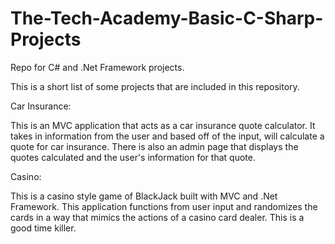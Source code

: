 # The-Tech-Academy-Basic-C-Sharp-Projects
Repo for C# and .Net Framework projects.

This is a short list of some projects that are included in this repository.  

Car Insurance:

This is an MVC application that acts as a car insurance quote calculator.  It takes in information from the user and based off of the input, will calculate a quote for car insurance.  There is also an admin page that displays the quotes calculated and the user's information for that quote.  

Casino:

This is a casino style game of BlackJack built with MVC and .Net Framework. This application functions from user input and randomizes the cards in a way that mimics the actions of a casino card dealer.  This is a good time killer.   

